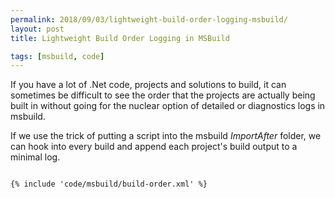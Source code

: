 ```yaml
---
permalink: 2018/09/03/lightweight-build-order-logging-msbuild/
layout: post
title: Lightweight Build Order Logging in MSBuild

tags: [msbuild, code]
---
```


If you have a lot of .Net code, projects and solutions to build, it can sometimes be difficult to see the order
that the projects are actually being built in without going for the nuclear option of detailed or diagnostics logs
in msbuild.

If we use the trick of putting a script into the msbuild _ImportAfter_ folder, we can hook into every build and append
each project's build output to a minimal log.

```xml

{% include 'code/msbuild/build-order.xml' %}

```
